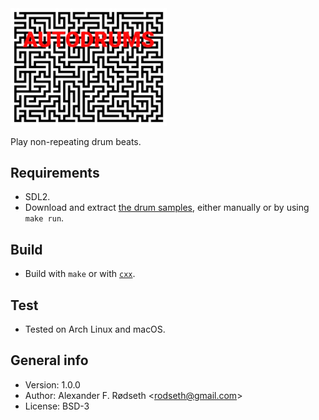 <img alt="autodrums" width="250" src="img/keybindings.png">

Play non-repeating drum beats.

## Requirements

* SDL2.
* Download and extract [the drum samples](http://cdn.mos.musicradar.com/audio/samples/musicradar-drum-samples.zip), either manually or by using `make run`.

## Build

* Build with `make` or with [`cxx`](https://github.com/xyproto/cxx).

## Test

* Tested on Arch Linux and macOS.

## General info

* Version: 1.0.0
* Author: Alexander F. Rødseth &lt;rodseth@gmail.com&gt;
* License: BSD-3
